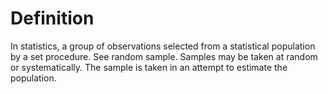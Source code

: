 # Definition

In statistics, a group of observations selected from a statistical
population by a set procedure. See random sample. Samples may be taken
at random or systematically. The sample is taken in an attempt to
estimate the population.
